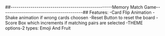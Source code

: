 ##---------------------------------------------------Memory Match Game-----------------------------------------##
Features:
-Card Flip Animation
-Shake animation if wrong cards choosen
-Reset Button to reset the board
-Score Box which increments if matching pairs are selected
-THEME options-2 types: Emoji And Fruit

